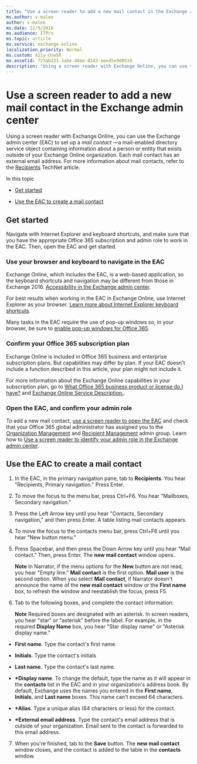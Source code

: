 ```yaml
---
title: "Use a screen reader to add a new mail contact in the Exchange admin center"
ms.author: v-maleo
author: v-maleo
ms.date: 12/9/2016
ms.audience: ITPro
ms.topic: article
ms.service: exchange-online
localization_priority: Normal
ms.custom: A11y_UseSR
ms.assetid: 723ab221-3abe-40ee-8143-eee45e9d0519
description: "Using a screen reader with Exchange Online, you can use the Exchange admin center (EAC) to set up a mail contact —a mail-enabled directory service object containing information about a person or entity that exists outside of your Exchange Online organization. Each mail contact has an external email address. For more information about mail contacts, refer to the Recipients TechNet article."
---
```


# Use a screen reader to add a new mail contact in the Exchange admin center

Using a screen reader with Exchange Online, you can use the Exchange admin center (EAC) to set up a  *mail contact*  —a mail-enabled directory service object containing information about a person or entity that exists outside of your Exchange Online organization. Each mail contact has an external email address. For more information about mail contacts, refer to the [Recipients](https://go.microsoft.com/fwlink/?LinkId=798820) TechNet article. 
  
In this topic
  
- [Get started](use-screen-reader-to-add-mail-contact-in-exchange-admin-center.md#BKMK_GetStarted)
    
- [Use the EAC to create a mail contact](use-screen-reader-to-add-mail-contact-in-exchange-admin-center.md#BKMK_CreateMailContact)
    
## Get started
<a name="BKMK_GetStarted"> </a>

Navigate with Internet Explorer and keyboard shortcuts, and make sure that you have the appropriate Office 365 subscription and admin role to work in the EAC. Then, open the EAC and get started.
  
### Use your browser and keyboard to navigate in the EAC

Exchange Online, which includes the EAC, is a web-based application, so the keyboard shortcuts and navigation may be different from those in Exchange 2016. [Accessibility in the Exchange admin center](accessibility-in-exchange-admin-center.md).
  
For best results when working in the EAC in Exchange Online, use Internet Explorer as your browser. [Learn more about Internet Explorer keyboard shortcuts](https://go.microsoft.com/fwlink/?LinkID=787614).
  
Many tasks in the EAC require the use of pop-up windows so, in your browser, be sure to [enable pop-up windows for Office 365](https://go.microsoft.com/fwlink/?LinkID=317550).
  
### Confirm your Office 365 subscription plan

Exchange Online is included in Office 365 business and enterprise subscription plans. But capabilities may differ by plan. If your EAC doesn't include a function described in this article, your plan might not include it. 
  
For more information about the Exchange Online capabilities in your subscription plan, go to [What Office 365 business product or license do I have?](https://go.microsoft.com/fwlink/?LinkID=797552
) and [Exchange Online Service Description.](https://go.microsoft.com/fwlink/?LinkID=797553
).
  
### Open the EAC, and confirm your admin role

To add a new mail contact, [use a screen reader to open the EAC](http://technet.microsoft.com/library/c7091f4c-da4e-49fa-bae4-b9e34bf51d9e.aspx) and check that your Office 365 global administrator has assigned you to the [Organization Management](https://go.microsoft.com/fwlink/?LinkId=797868) and [Recipient Management](https://go.microsoft.com/fwlink/?LinkId=798822) admin group. Learn how to [Use a screen reader to identify your admin role in the Exchange admin center](use-screen-reader-to-identify-admin-role-in-exchange-admin-center.md).
  
## Use the EAC to create a mail contact
<a name="BKMK_CreateMailContact"> </a>

1. In the EAC, in the primary navigation pane, tab to **Recipients**. You hear "Recipients, Primary navigation." Press Enter. 
    
2. To move the focus to the menu bar, press Ctrl+F6. You hear "Mailboxes, Secondary navigation."
    
3. Press the Left Arrow key until you hear "Contacts, Secondary navigation," and then press Enter. A table listing mail contacts appears.
    
4. To move the focus to the contacts menu bar, press Ctrl+F6 until you hear "New button menu."
    
5. Press Spacebar, and then press the Down Arrow key until you hear "Mail contact." Then, press Enter. The **new mail contact** window opens. 
    
    **Note** In Narrator, if the menu options for the **New** button are not read, you hear "Empty line." **Mail contact** is the first option. **Mail user** is the second option. When you select **Mail contact**, if Narrator doesn't announce the name of the **new mail contact** window or the **First name** box, to refresh the window and reestablish the focus, press F5. 
    
6. Tab to the following boxes, and complete the contact information:
    
    **Note** Required boxes are designated with an asterisk. In screen readers, you hear "star" or "asterisk" before the label. For example, in the required **Display Name** box, you hear "Star display name" or "Asterisk display name." 
    
  - **First name**. Type the contact's first name. 
    
  - **Initials**. Type the contact's initials 
    
  - **Last name.** Type the contact's last name. 
    
  - **\*Display name**. To change the default, type the name as it will appear in the **contacts** list in the EAC and in your organization's address book. By default, Exchange uses the names you entered in the **First name**, **Initials**, and **Last name** boxes. This name can't exceed 64 characters. 
    
  - **\*Alias**. Type a unique alias (64 characters or less) for the contact. 
    
  - **\*External email address**. Type the contact's email address that is outside of your organization. Email sent to the contact is forwarded to this email address. 
    
7. When you're finished, tab to the **Save** button. The **new mail contact** window closes, and the contact is added to the table in the **contacts** window. 
    

